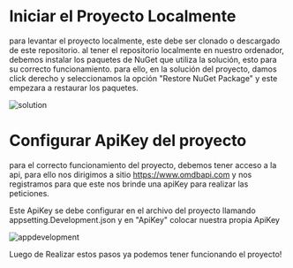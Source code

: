 # Iniciar el Proyecto Localmente

para levantar el proyecto localmente, este debe ser clonado o descargado de este repositorio.
al tener el repositorio localmente en nuestro ordenador, debemos instalar los paquetes de NuGet que utiliza la solución,
esto para su correcto funcionamiento.
para ello, en la solución del proyecto, damos click derecho y seleccionamos la opción "Restore NuGet Package" y este empezara a restaurar los paquetes.

![solution](https://user-images.githubusercontent.com/79492688/230802371-3313307b-c794-46ca-b88b-9fcec20428f2.png)

# Configurar ApiKey del proyecto

para el correcto funcionamiento del proyecto, debemos tener acceso a la api, para ello nos dirigimos a sitio
https://www.omdbapi.com y nos registramos para que este nos brinde una apiKey para realizar las peticiones.

Este ApiKey se debe configurar en el archivo del proyecto llamando appsetting.Development.json y en "ApiKey" colocar nuestra propia ApiKey

![appdevelopment](https://user-images.githubusercontent.com/79492688/230802261-1b266dd6-3237-4402-b49f-ecdaa59fbb71.png)

Luego de Realizar estos pasos ya podemos tener funcionando el proyecto!
